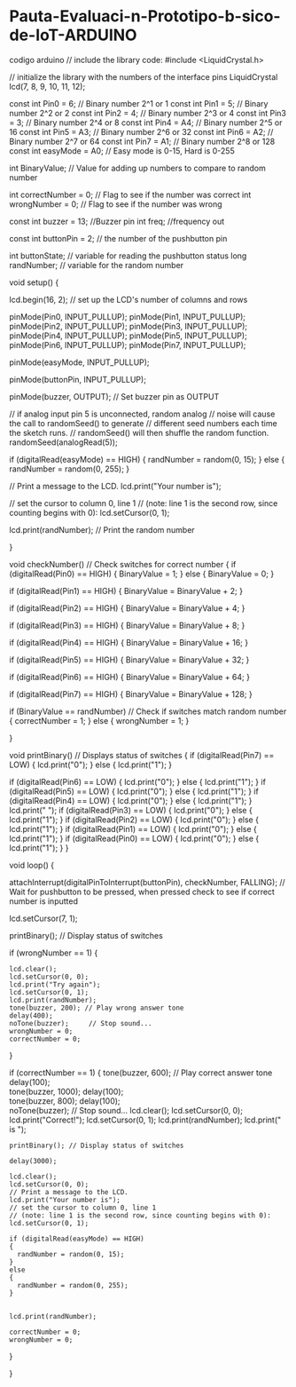 # Pauta-Evaluaci-n-Prototipo-b-sico-de-IoT-ARDUINO
codigo arduino
// include the library code:
#include <LiquidCrystal.h>

// initialize the library with the numbers of the interface pins
LiquidCrystal lcd(7, 8, 9, 10, 11, 12);

const int Pin0 = 6;  // Binary number 2^1 or 1
const int Pin1 = 5;  // Binary number 2^2 or 2
const int Pin2 = 4;  // Binary number 2^3 or 4
const int Pin3 = 3;  // Binary number 2^4 or 8
const int Pin4 = A4; // Binary number 2^5 or 16
const int Pin5 = A3; // Binary number 2^6 or 32
const int Pin6 = A2; // Binary number 2^7 or 64
const int Pin7 = A1; // Binary number 2^8 or 128
const int easyMode = A0; // Easy mode is 0-15, Hard is 0-255

int BinaryValue; // Value for adding up numbers to compare to random number

int correctNumber = 0; // Flag to see if the number was correct
int wrongNumber = 0; // Flag to see if the number was wrong

const int buzzer = 13; //Buzzer pin
int freq; //frequency out

const int buttonPin = 2;     // the number of the pushbutton pin

int buttonState;         // variable for reading the pushbutton status
long randNumber;         // variable for the random number

void setup() {
  
  lcd.begin(16, 2); // set up the LCD's number of columns and rows

  pinMode(Pin0, INPUT_PULLUP);
  pinMode(Pin1, INPUT_PULLUP);
  pinMode(Pin2, INPUT_PULLUP);
  pinMode(Pin3, INPUT_PULLUP);
  pinMode(Pin4, INPUT_PULLUP);
  pinMode(Pin5, INPUT_PULLUP);
  pinMode(Pin6, INPUT_PULLUP);
  pinMode(Pin7, INPUT_PULLUP);
 
  pinMode(easyMode, INPUT_PULLUP);

  pinMode(buttonPin, INPUT_PULLUP);

  pinMode(buzzer, OUTPUT); // Set buzzer pin as OUTPUT



  // if analog input pin 5 is unconnected, random analog
  // noise will cause the call to randomSeed() to generate
  // different seed numbers each time the sketch runs.
  // randomSeed() will then shuffle the random function.
  randomSeed(analogRead(5));
  
  if (digitalRead(easyMode) == HIGH)
  {
    randNumber = random(0, 15);
  }
  else
  {
    randNumber = random(0, 255);
  }

  // Print a message to the LCD.
  lcd.print("Your number is");
  
  // set the cursor to column 0, line 1
  // (note: line 1 is the second row, since counting begins with 0):
  lcd.setCursor(0, 1);

  lcd.print(randNumber); // Print the random number

}

void checkNumber() // Check switches for correct number
{
  if (digitalRead(Pin0) == HIGH)
  {
    BinaryValue = 1;
  }
  else
  {
    BinaryValue = 0;
  }

  if (digitalRead(Pin1) == HIGH)
  {
    BinaryValue = BinaryValue + 2;
  }

  if (digitalRead(Pin2) == HIGH)
  {
    BinaryValue = BinaryValue + 4;
  }

  if (digitalRead(Pin3) == HIGH)
  {
    BinaryValue = BinaryValue + 8;
  }

  if (digitalRead(Pin4) == HIGH)
  {
    BinaryValue = BinaryValue + 16;
  }

  if (digitalRead(Pin5) == HIGH)
  {
    BinaryValue = BinaryValue + 32;
  }

  if (digitalRead(Pin6) == HIGH)
  {
    BinaryValue = BinaryValue + 64;
  }

  if (digitalRead(Pin7) == HIGH)
  {
    BinaryValue = BinaryValue + 128;
  }

  if (BinaryValue == randNumber) // Check if switches match random number
  {
    correctNumber = 1;
  }
  else
  {
    wrongNumber = 1;
  }

}

void printBinary() // Displays status of switches
{
  if (digitalRead(Pin7) == LOW)
  {
    lcd.print("0");
  }
  else
  {
    lcd.print("1");
  }

  if (digitalRead(Pin6) == LOW)
  {
    lcd.print("0");
  }
  else
  {
    lcd.print("1");
  }
  if (digitalRead(Pin5) == LOW)
  {
    lcd.print("0");
  }
  else
  {
    lcd.print("1");
  }
  if (digitalRead(Pin4) == LOW)
  {
    lcd.print("0");
  }
  else
  {
    lcd.print("1");
  }
  lcd.print(" ");
  if (digitalRead(Pin3) == LOW)
  {
    lcd.print("0");
  }
  else
  {
    lcd.print("1");
  }
  if (digitalRead(Pin2) == LOW)
  {
    lcd.print("0");
  }
  else
  {
    lcd.print("1");
  }
  if (digitalRead(Pin1) == LOW)
  {
    lcd.print("0");
  }
  else
  {
    lcd.print("1");
  }
  if (digitalRead(Pin0) == LOW)
  {
    lcd.print("0");
  }
  else
  {
    lcd.print("1");
  }
}

void loop() {

  attachInterrupt(digitalPinToInterrupt(buttonPin), checkNumber, FALLING); // Wait for pushbutton to be pressed, when pressed check to see if correct number is inputted

  lcd.setCursor(7, 1);

  printBinary(); // Display status of switches

  if (wrongNumber == 1)
  {

    lcd.clear();
    lcd.setCursor(0, 0);
    lcd.print("Try again");
    lcd.setCursor(0, 1);
    lcd.print(randNumber);
    tone(buzzer, 200); // Play wrong answer tone
    delay(400);        
    noTone(buzzer);     // Stop sound...
    wrongNumber = 0;
    correctNumber = 0;
  }

  if (correctNumber == 1)
  {
    tone(buzzer, 600); // Play correct answer tone
    delay(100);       
    tone(buzzer, 1000); 
    delay(100);        
    tone(buzzer, 800); 
    delay(100);        
    noTone(buzzer);     // Stop sound...
    lcd.clear();
    lcd.setCursor(0, 0);
    lcd.print("Correct!");
    lcd.setCursor(0, 1);
    lcd.print(randNumber);
    lcd.print(" is ");

    printBinary(); // Display status of switches

    delay(3000);       
    
    lcd.clear();
    lcd.setCursor(0, 0);
    // Print a message to the LCD.
    lcd.print("Your number is");
    // set the cursor to column 0, line 1
    // (note: line 1 is the second row, since counting begins with 0):
    lcd.setCursor(0, 1);

    if (digitalRead(easyMode) == HIGH)
    {
      randNumber = random(0, 15);
    }
    else
    {
      randNumber = random(0, 255);
    }

 
    lcd.print(randNumber);

    correctNumber = 0;
    wrongNumber = 0;
  }

}

